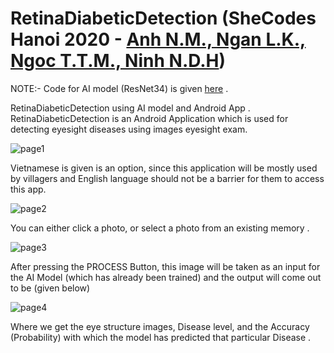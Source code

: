 # RetinaDiabeticDetection (SheCodes Hanoi 2020 - [Anh N.M., Ngan L.K., Ngoc T.T.M., Ninh N.D.H](https:https://github.com/tswizzle141/RetinaDiabeticDetection))

NOTE:- Code for AI model (ResNet34) is given [here](https://github.com/tswizzle141/RetinaDiabeticDetection) .<br/>

RetinaDiabeticDetection using AI model and Android App .
RetinaDiabeticDetection is an Android Application which is used for detecting eyesight diseases using images eyesight exam.

![page1]()

Vietnamese is given is an option, since this application will be mostly used by villagers and English language should not be a barrier for them to access this app.

![page2]()

You can either click a photo, or select a photo from an existing memory .

![page3]()

After pressing the PROCESS Button, this image will be taken as an input for the AI Model (which has already been trained) and the output will come out to be (given below)

![page4]()

Where we get the eye structure images, Disease level, and the Accuracy (Probability) with which the model has predicted that particular Disease .
